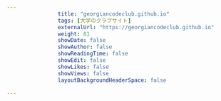 ---
                title: "georgiancodeclub.github.io"
                tags: [大学のクラブサイト]
                externalUrl: "https://georgiancodeclub.github.io"
                weight: 81
                showDate: false
                showAuthor: false
                showReadingTime: false
                showEdit: false
                showLikes: false
                showViews: false
                layoutBackgroundHeaderSpace: false
                ---

